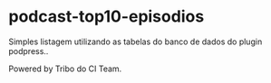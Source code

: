 podcast-top10-episodios
=======================

Simples listagem utilizando as tabelas do banco de dados do plugin podpress..

Powered by Tribo do CI Team.
